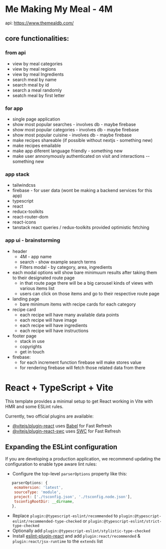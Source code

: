 # Me Making My Meal - 4M

api: https://www.themealdb.com/

## core functionalities:
### from api
* view by meal categories
* view by meal regions
* view by meal Ingredients
* search meal by name
* search meal by id
* search a meal randomly
* seatch meal by first letter
### for app
* single page application
* show most popular searches - involves db - maybe firebase
* show most popular categories - involves db - maybe firebase
* show most popular cuisine - involves db - maybe firebase
* make recipes shareable (if possible without nextjs - something new)
* make recipes emailable
* make app diferent language friendly - something new
* make user annonymously authenticated on visit and interactions -- something new
### app stack
* tailwindcss
* firebase - for user data (wont be making a backend services for this app)
* typescript
* react
* reducx-toolkits
* react-router-dom
* react-icons
* tanstack react queries / redux-toolkits provided optimistic fetching
### app ui - brainstorming
* header
    * 4M - app name
    * search - show example search terms
    * Filters modal - by category, area, ingredients
* each modal options will show bare minimuum results after taking them to their designated route page
    * in that route page there will be a big carousel kinds of views with various items list
    * users can click on those items and go to their respective route page
* landing page
    * bare minimum items with recipe cards for each category
* recipe card
    * each recipe will have many available data points
    * each recipe will have image
    * each recipe will have ingredients
    * each recipe will have instructions
* footer page
    * stack in use
    * copyrights
    * get in touch 
* firebase:
    * for each increment function firebase will make stores value
    * for rendering firebase will fetch those related data from there

# React + TypeScript + Vite

This template provides a minimal setup to get React working in Vite with HMR and some ESLint rules.

Currently, two official plugins are available:

- [@vitejs/plugin-react](https://github.com/vitejs/vite-plugin-react/blob/main/packages/plugin-react/README.md) uses [Babel](https://babeljs.io/) for Fast Refresh
- [@vitejs/plugin-react-swc](https://github.com/vitejs/vite-plugin-react-swc) uses [SWC](https://swc.rs/) for Fast Refresh

## Expanding the ESLint configuration

If you are developing a production application, we recommend updating the configuration to enable type aware lint rules:

- Configure the top-level `parserOptions` property like this:

```js
   parserOptions: {
    ecmaVersion: 'latest',
    sourceType: 'module',
    project: ['./tsconfig.json', './tsconfig.node.json'],
    tsconfigRootDir: __dirname,
   },
```

- Replace `plugin:@typescript-eslint/recommended` to `plugin:@typescript-eslint/recommended-type-checked` or `plugin:@typescript-eslint/strict-type-checked`
- Optionally add `plugin:@typescript-eslint/stylistic-type-checked`
- Install [eslint-plugin-react](https://github.com/jsx-eslint/eslint-plugin-react) and add `plugin:react/recommended` & `plugin:react/jsx-runtime` to the `extends` list
